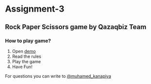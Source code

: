 # Assignment-3

## Rock Paper Scissors game by Qazaqbiz Team

### How to play game?

1. Open [demo](https://assignment-3-ten.vercel.app/)
2. Read the rules
3. Play the game
4. Have Fun!

For questions you can write to [@muhamed_kanapiya](https://t.me/muhamed_kanapiya)
